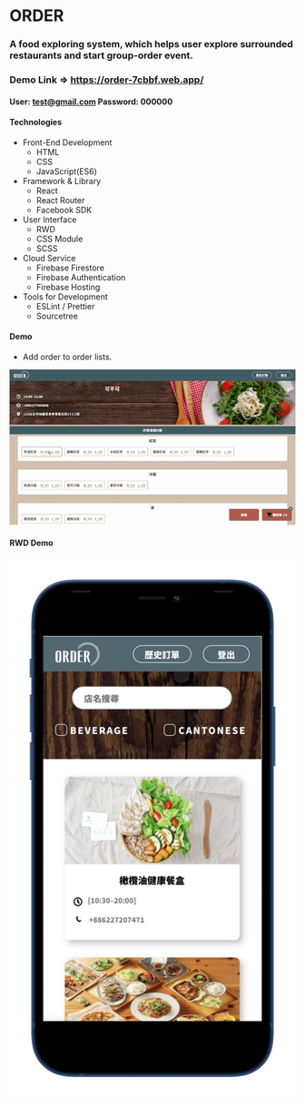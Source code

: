 # ORDER

### A food exploring system, which helps user explore surrounded restaurants and start group-order event.

### Demo Link => https://order-7cbbf.web.app/

#### User: test@gmail.com Password: 000000

#### Technologies

-  Front-End Development
   -  HTML
   -  CSS
   -  JavaScript(ES6)
-  Framework & Library
   -  React
   -  React Router
   -  Facebook SDK
-  User Interface
   -  RWD
   -  CSS Module
   -  SCSS
-  Cloud Service
   -  Firebase Firestore
   -  Firebase Authentication
   -  Firebase Hosting
-  Tools for Development
   -  ESLint / Prettier
   -  Sourcetree

#### Demo

-  Add order to order lists.

![image](https://github.com/qqq987410/ORDER/blob/master/orderDemoGif.gif)

#### RWD Demo

![image](https://github.com/qqq987410/ORDER/blob/master/orderRWDScreenShot.png)
